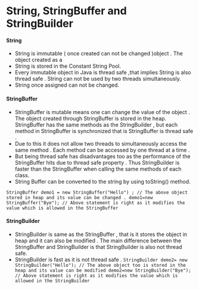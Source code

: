# String, StringBuffer and StringBuilder

#### String
* String is immutable ( once created can not be changed )object . The object created as a
* String is stored in the Constant String Pool.
* Every immutable object in Java is thread safe ,that implies String is also thread safe . String can not be used by two threads simultaneously.
* String once assigned can not be changed.

#### StringBuffer
* StringBuffer is mutable means one can change the value of the object . The object created through StringBuffer is stored in the heap. StringBuffer has the same methods as the StringBuilder , but each method in StringBuffer is synchronized that is StringBuffer is thread safe .
* Due to this it does not allow two threads to simultaneously access the same method . Each method can be accessed by one thread at a time .
* But being thread safe has disadvantages too as the performance of the StringBuffer hits due to thread safe property . Thus StringBuilder is faster than the StringBuffer when calling the same methods of each class.
* String Buffer can be converted to the string by using toString() method.

`StringBuffer demo1 = new StringBuffer("Hello") ;
// The above object stored in heap and its value can be changed .
demo1=new StringBuffer("Bye");
// Above statement is right as it modifies the value which is allowed in the StringBuffer`

#### StringBuilder
* StringBuilder is same as the StringBuffer , that is it stores the object in heap and it can also be modified . The main difference between the StringBuffer and StringBuilder is that StringBuilder is also not thread safe.
* StringBuilder is fast as it is not thread safe .
`StringBuilder demo2= new StringBuilder("Hello");
// The above object too is stored in the heap and its value can be modified
demo2=new StringBuilder("Bye");
// Above statement is right as it modifies the value which is allowed in the StringBuilder`